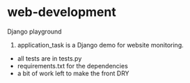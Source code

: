# web-development
Django playground

1) application_task is a Django demo for website monitoring. 
- all tests are in tests.py 
- requirements.txt for the dependencies 
- a bit of work left to make the front DRY

